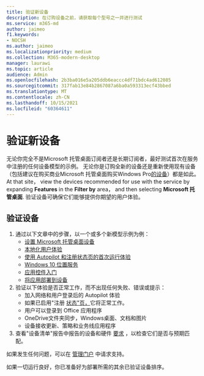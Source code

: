 ```yaml
---
title: 验证新设备
description: 在订购设备之前，请获取每个型号之一并进行测试
ms.service: m365-md
author: jaimeo
f1.keywords:
- NOCSH
ms.author: jaimeo
ms.localizationpriority: medium
ms.collection: M365-modern-desktop
manager: laurawi
ms.topic: article
audience: Admin
ms.openlocfilehash: 2b3ba016e5a205ddb6eaccc4df71bdc4ad612085
ms.sourcegitcommit: 317fab13e84b2867087a6ba0a593313ecf43bbed
ms.translationtype: MT
ms.contentlocale: zh-CN
ms.lasthandoff: 10/15/2021
ms.locfileid: "60364611"
---
```

# <a name="validate-new-devices"></a>验证新设备

无论你完全不是Microsoft 托管桌面订阅者还是长期订阅者，最好测试首次在服务中注册的任何设备模型的示例。 无论你是订购全新的设备还是重新使用现有设备（包括建议在购买商业Microsoft 托管桌面购买Windows Pro[的设备](https://www.microsoft.com/en-us/windowsforbusiness/view-all-devices)）都是如此。 At that site， view the devices recommended for use with the service by expanding **Features** in the **Filter by** area， and then selecting **Microsoft 托管桌面**. 验证设备可确保它们能够提供你期望的用户体验。

## <a name="validate-devices"></a>验证设备

1. 通过以下文章中的步骤，以一个或多个新模型示例为例：
    - [设置 Microsoft 托管桌面设备](set-up-devices.md)
    - [本地化用户体验](localization.md)
    - [使用 Autopilot 和注册状态页的首次运行体验](esp-first-run.md)
    - [Windows 10 位置服务](device-location.md)
    - [应用控件入门](get-started-app-control.md)
    - [将应用部署到设备](deploy-apps.md)
2. 验证以下体验是否正常工作，而不出现任何失败、错误或提示：
    - 加入网络和用户登录后的 Autopilot 体验
    - 如果已启用"注册 [状态"页，](esp-first-run.md)它将正常工作。
    - 用户可以登录到 Office 应用程序
    - OneDrive文件夹同步，Windows桌面、文档和图片
    - 设备接收更新、策略和业务线应用程序
3. 查看"设备清单"报告中报告的设备和硬件 [要求](../working-with-managed-desktop/device-inventory-report.md) ，以检查它们是否与预期匹配。

如果发生任何问题，可以在 [管理门户](../working-with-managed-desktop/admin-support.md) 中请求支持。

如果一切运行良好，你已准备好为部署所需的其余已验证设备排序。
